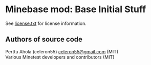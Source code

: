 Minebase mod: Base Initial Stuff
================================
See [license.txt](./license.txt) for license information.

Authors of source code
----------------------
Perttu Ahola (celeron55) <celeron55@gmail.com> (MIT)  
Various Minetest developers and contributors (MIT)
